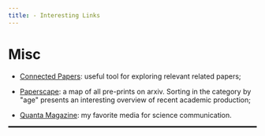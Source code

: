 ```yaml
---
title: - Interesting Links
---
```


<h1>Misc</h1>

<!-- <hr noshade> -->

* <a target="_blank" href="https://www.connectedpapers.com/">Connected Papers</a>:
useful tool for exploring relevant related papers;

* <a target="_blank" href="https://paperscape.org/">Paperscape</a>:
a map of all pre-prints on arxiv. Sorting in the category by "age" presents an interesting overview of recent academic production;

* <a target="_blank" href="https://www.quantamagazine.org/">Quanta Magazine</a>:
my favorite media for science communication.

<hr style="border: 1px solid" noshade>

<!--
<h1>Useful Papers</h1>

* <a target="_blank" href="https://journals.plos.org/ploscompbiol/article?id=10.1371/journal.pcbi.1008539">Ten simple rules for tackling your first mathematical models: A guide for graduate students by graduate students.</a> <font size=2>Korryn Bodner et al. PLOS COMPUTATIONAL BIOLOGY. 2021.</font> -->
